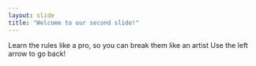 ```yaml
---
layout: slide
title: "Welcome to our second slide!"
---
```

Learn the rules like a pro, so you can break them like an artist
Use the left arrow to go back!
